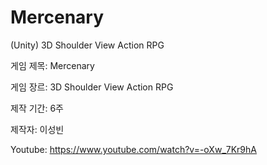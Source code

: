 # Mercenary

(Unity) 3D Shoulder View Action RPG

게임 제목: Mercenary

게임 장르: 3D Shoulder View Action RPG

제작 기간: 6주

제작자: 이성빈

Youtube: https://www.youtube.com/watch?v=-oXw_7Kr9hA
